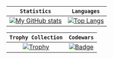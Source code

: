 <!--Remember to give credits when using my readme, this repo is licenced under GPL v3-->
|```Statistics```|```Languages```|
|:---:|:---:|
|[![My GitHub stats](https://github-readme-stats.vercel.app/api?username=mini\-ware\&show_icons=true\&theme=onedark)](https://github.com/Mini\-Ware/)|[![Top Langs](https://github-readme-stats.vercel.app/api/top-langs/?username=mini\-ware\&theme=onedark\&layout=compact\&langs_count=6)](https://github.com/Mini\-Ware/)|
<!--Also, please give a star or fork this repo, it meaans a lot-->
|```Trophy Collection```|```Codewars```|
|:---:|:---:|
|[![Trophy](https://github-profile-trophy.vercel.app/?username=mini\-ware\&theme=onedark\&row=1\&column=6\&margin-w=5)](https://github.com/Mini\-Ware/)|[![Badge](https://www.codewars.com/users/Mini%20Ware/badges/micro)](https://www.codewars.com/users/Mini%20Ware/)|
<!--Remember to give credits when using my readme, this repo is licenced under GPL v3-->
